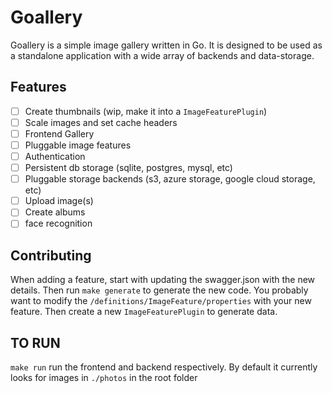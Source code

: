 # Goallery

Goallery is a simple image gallery written in Go. It is designed to be used as a standalone application with a wide array of backends and data-storage. 

## Features
- [ ] Create thumbnails (wip, make it into a `ImageFeaturePlugin`)
- [ ] Scale images and set cache headers
- [ ] Frontend Gallery
- [ ] Pluggable image features
- [ ] Authentication
- [ ] Persistent db storage (sqlite, postgres, mysql, etc)
- [ ] Pluggable storage backends (s3, azure storage, google cloud storage, etc)
- [ ] Upload image(s)
- [ ] Create albums
- [ ] face recognition

## Contributing

When adding a feature, start with updating the swagger.json with the new details. Then run `make generate` to generate the new code.
You probably want to modify the `/definitions/ImageFeature/properties` with your new feature. Then create a new `ImageFeaturePlugin` to generate data.

## TO RUN
`make run` run the frontend and backend respectively. By default it currently looks for images in `./photos` in the root folder

